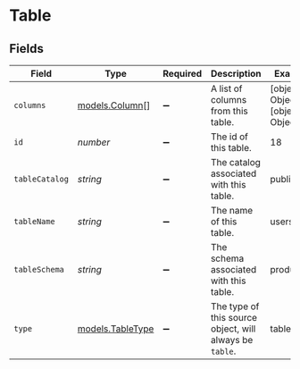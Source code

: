 # Table


## Fields

| Field                                                   | Type                                                    | Required                                                | Description                                             | Example                                                 |
| ------------------------------------------------------- | ------------------------------------------------------- | ------------------------------------------------------- | ------------------------------------------------------- | ------------------------------------------------------- |
| `columns`                                               | [models.Column](../models/column.md)[]                  | :heavy_minus_sign:                                      | A list of columns from this table.                      | [object Object],[object Object]                         |
| `id`                                                    | *number*                                                | :heavy_minus_sign:                                      | The id of this table.                                   | 18                                                      |
| `tableCatalog`                                          | *string*                                                | :heavy_minus_sign:                                      | The catalog associated with this table.                 | public                                                  |
| `tableName`                                             | *string*                                                | :heavy_minus_sign:                                      | The name of this table.                                 | users                                                   |
| `tableSchema`                                           | *string*                                                | :heavy_minus_sign:                                      | The schema associated with this table.                  | production                                              |
| `type`                                                  | [models.TableType](../models/tabletype.md)              | :heavy_minus_sign:                                      | The type of this source object, will always be `table`. | table                                                   |